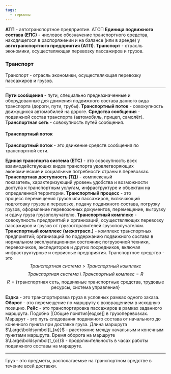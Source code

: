```yaml
---
tags:
  - термины
---
```

**АТП** - автотранспортное предприятие.
АТСП
**Единица подвижного состава (ЕПС)** - числовое обозначение транспортного средства, находящегося в распоряжении и на балансе (или в аренде) у **автотранспортного предприятия (АТП)**.
**Транспорт** - отрасль экономики, осуществляющая перевозку пассажиров и грузов.

### Транспорт

Транспорт - отрасль экономики, осуществляющая перевозку пассажиров и грузов.

___
**Пути сообщения** - пути, специально предназначенные и оборудованные для движения подвижного состава данного вида транспорта (дороги, пути, трубы).
**Транспортный поток** - совокупность движущихся автомобилей на дороге.
**Средства сообщения** - подвижной состав транспорта (автомобиль, прицеп, самолёт).
**Транспортная сеть** - совокупность путей сообщения.
#### Транспортный поток
**Транспортный поток** - это движение средств сообщения по транспортной сети.

**Единая транспорта система (ЕТС)** - это совокупность всех взаимодействующих видов транспорта удовлетворяющих экономические и социальные потребности страны в перевозках.
**Транспортная доступность (ТД)** - комплексный показатель, характеризующий уровень удобства и возможности доступа к транспортным услугам, инфраструктуре и объектам на определенной территории.
**Транспортный процесс** - это процесс перемещения грузов или пассажиров, включающий подготовку грузов к перевозке, подачу подвижного состава, погрузку грузов, оформление перевозочных документов, перемещение, выгрузку и сдачу груза грузополучателю.
**Транспортный комплекс** - совокупность предприятий и организаций, осуществляющих перевозку пассажиров и грузов от грузоотправителей грузополучателям.
**Транспортный комплекс** **(межотрасл.)** - комплекс транспортных предприятий; организаций по поддержанию подвижного состава в нормальном эксплуатационном состоянии; погрузочной техники, перевозчиков, экспедиторов и других посредников, включая инфраструктурные и сервисные предприятия.
Транспортное средство - это 
$$
{Транспортная \ система > Транспортный \ комплекс}
$$
$$
Транспортная \ система \setminus Транспортный \ комплес = R
$$
$$
R = \{ \text{транспортная сеть},\  
\text{подвижные транспортные средства}, \ 
 \text{трудовые ресурсы},  \
\text{система управления} \}
$$

**Ездка** - это транспортировка груза в условных рамках одного заказа.
**Оборот** - это перемещение по маршруту с возвращением в исходную позицию.
**Рейс** - это транспортировка пассажиров в рамках заданного маршрута. Подобно [[Общие понятия|ездке]] в грузоперевозках.
Маршрут - это путь следования подвижного состава от начального до конечного пункта при доставке груза.
Длина маршрута $\Large\boldsymbol{l_{м}}$ - расстояние между начальным и конечным пунктами маршрута.
Время оборота на маршруте $\Large\boldsymbol{t_{о}}$ - продолжительность в часах работы подвижного составы на маршруте.
___

Груз - это предметы, располагаемые на транспортном средстве в течение всей доставки.